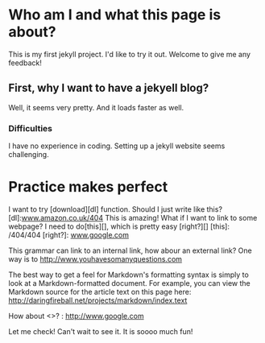 # Who am I and what this page is about?
This is my first jekyll project. I'd like to try it out. Welcome to give me any feedback!

## First, why I want to have a jekyell blog?
Well, it seems very pretty. And it loads faster as well.

### Difficulties
I have no experience in coding. Setting up a jekyll website seems challenging. 

# Practice makes perfect
I want to try [download][dl] function. Should I just write like this? 
[dl]:www.amazon.co.uk/404
This is amazing!
What if I want to link to some webpage? I need to do[this][], which is pretty easy [right?][]
[this]: /404/404
[right?]: www.google.com

This grammar can link to an internal link, how abour an external link?
One way is to 
<http://www.youhavesomanyquestions.com>

The best way to get a feel for Markdown's formatting syntax is simply
to look at a Markdown-formatted document. For example, you can view
the Markdown source for the article text on this page here:
<http://daringfireball.net/projects/markdown/index.text>

How about <this><>?
<this>: http://www.google.com

Let me check! Can't wait to see it. It is soooo much fun!


